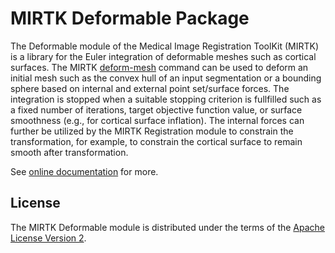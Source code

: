 MIRTK Deformable Package
========================

The Deformable module of the Medical Image Registration ToolKit (MIRTK) is a library
for the Euler integration of deformable meshes such as cortical surfaces. The MIRTK
[deform-mesh](https://mirtk.github.io/documentation/commands/deform-mesh) command
can be used to deform an initial mesh such as the convex hull of an input segmentation
or a bounding sphere based on internal and external point set/surface forces.
The integration is stopped when a suitable stopping criterion is fullfilled such as
a fixed number of iterations, target objective function value, or surface smoothness
(e.g., for cortical surface inflation). The internal forces can further be utilized by
the MIRTK Registration module to constrain the transformation, for example, to constrain
the cortical surface to remain smooth after transformation.

See [online documentation](https://mirtk.github.io/documentation/modules/packages/deformable)
for more.


License
-------

The MIRTK Deformable module is distributed under the terms of the
[Apache License Version 2](http://www.apache.org/licenses/LICENSE-2.0).
